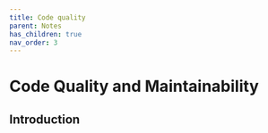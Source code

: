 ```yaml
---
title: Code quality
parent: Notes
has_children: true
nav_order: 3
---
```


# Code Quality and Maintainability

## Introduction

